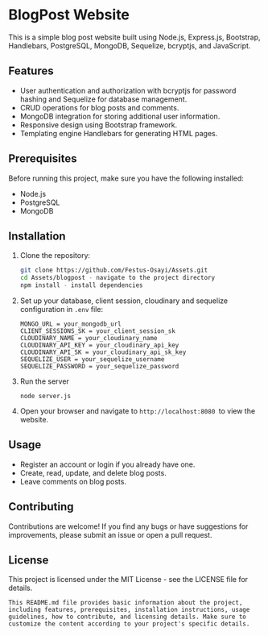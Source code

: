 # BlogPost Website

This is a simple blog post website built using Node.js, Express.js, Bootstrap, Handlebars, PostgreSQL, MongoDB, Sequelize, bcryptjs, and JavaScript.

## Features

- User authentication and authorization with bcryptjs for password hashing and Sequelize for database management.
- CRUD operations for blog posts and comments.
- MongoDB integration for storing additional user information.
- Responsive design using Bootstrap framework.
- Templating engine Handlebars for generating HTML pages.

## Prerequisites

Before running this project, make sure you have the following installed:

- Node.js
- PostgreSQL
- MongoDB

## Installation

1. Clone the repository:

   ```bash
   git clone https://github.com/Festus-Osayi/Assets.git
   cd Assets/blogpost - navigate to the project directory
   npm install - install dependencies
   ```

2. Set up your database, client session, cloudinary and sequelize configuration in `.env` file:

   ```dotenv
   MONGO_URL = your_mongodb_url
   CLIENT_SESSIONS_SK = your_client_session_sk
   CLOUDINARY_NAME = your_cloudinary_name
   CLOUDINARY_API_KEY = your_cloudinary_api_key
   CLOUDINARY_API_SK = your_cloudinary_api_sk_key
   SEQUELIZE_USER = your_sequelize_username
   SEQUELIZE_PASSWORD = your_sequelize_password
   ```

3. Run the server

   ```
   node server.js
   ```

4. Open your browser and navigate to `http://localhost:8080 `to view the website.

## Usage

- Register an account or login if you already have one.
- Create, read, update, and delete blog posts.
- Leave comments on blog posts.

## Contributing

Contributions are welcome! If you find any bugs or have suggestions for improvements, please submit an issue or open a pull request.

## License

This project is licensed under the MIT License - see the LICENSE file for details.

```
This README.md file provides basic information about the project, including features, prerequisites, installation instructions, usage guidelines, how to contribute, and licensing details. Make sure to customize the content according to your project's specific details.
```
